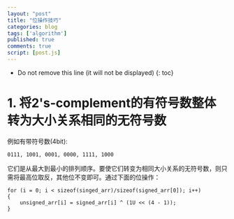 ```yaml
---
layout: "post"
title: "位操作技巧"
categories: blog
tags: ['algorithm']
published: true
comments: true 
script: [post.js]
---
```


* Do not remove this line (it will not be displayed)
{: toc}

# 1. 将2's-complement的有符号数整体转为大小关系相同的无符号数

例如有带符号数(4bit): 
    
    0111, 1001, 0001, 0000, 1111, 1000

它们是从最大到最小的排列顺序。要使它们转变为相同大小关系的无符号数，则只需将最高位取反，其他位不变即可。通过下面的位操作：

    for (i = 0; i < sizeof(singed_arr)/sizeof(signed_arr[0]); i++)
    {
    	unsigned_arr[i] = signed_arr[i] ^ (1U << (4 - 1));
    }
